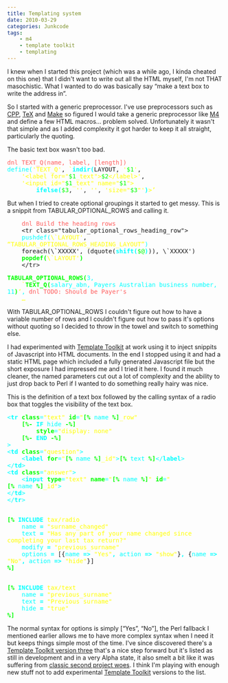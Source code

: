 ```yaml
---
title: Templating system
date: 2010-03-29
categories: Junkcode
tags:
    - m4
    - template toolkit
    - templating
---
```


       
I knew when I started this project (which was a while ago, I kinda cheated on this one) that I didn't want to write out all the HTML myself, I'm not THAT masochistic.  What I wanted to do was basically say &#8220;make a text box to write the address in&#8221;.

So I started with a generic preprocessor.  I've use preprocessors such as <a href="http://en.wikipedia.org/wiki/C_preprocessor">CPP</a>, <a href="http://en.wikipedia.org/wiki/TeX">TeX</a> and <a href="http://en.wikipedia.org/wiki/Make_%28software%29">Make</a> so figured I would take a generic preprocessor like <a href="http://en.wikipedia.org/wiki/M4_%28computer_language%29">M4</a> and define a few HTML macros&#8230; problem solved.  Unfortunately it wasn't that simple and as I added complexity it got harder to keep it all straight, particularly the quoting.

The basic text box wasn't too bad.

<p><font face="monospace">
<font color="#ff6060">dnl TEXT_Q(name, label, [length])</font><br/>
<font color="#00ffff">define(</font><font color="#ffff00">'TEXT_Q'</font>, <font color="#ffff00">`</font><font color="#00ffff"><b>indir(</b></font>LAYOUT, <font color="#ffff00">'</font><font color="#00ff00">$1</font><font color="#ffff00">'</font>,<br/>
&nbsp;&nbsp;&nbsp;&nbsp;<font color="#ffff00">'&lt;label for=&quot;</font><font color="#00ff00">$1</font><font color="#ffff00">_text&quot;&gt;</font><font color="#00ff00">$2</font><font color="#ffff00">&lt;/label&gt;'</font>,<br/>
&nbsp;&nbsp;&nbsp;&nbsp;<font color="#ffff00">'&lt;input id="</font><font color="#00ff00">$1</font><font color="#ffff00">_text" name="</font><font color="#00ff00">$1</font><font color="#ffff00">"&gt; </font><br/>
&nbsp;&nbsp;&nbsp;&nbsp;&nbsp;&nbsp;&nbsp;&nbsp;<font color="#00ffff"><b>ifelse(</b></font><font color="#00ff00">$3</font>, <font color="#ffff00">''</font>, <font color="#ffff00">''</font>, <font color="#ffff00">'size=&quot;</font><font color="#00ff00">$3</font><font color="#ffff00">&quot;'</font><font color="#00ffff"><b>)</b></font><font color="#ffff00">&gt;&#8217;</font>
</font></p>

But when I tried to create optional groupings it started to get messy.  This is a snippit from TABULAR_OPTIONAL_ROWS and calling it.

<p><font face="monospace">
&nbsp;&nbsp;&nbsp;&nbsp;<font color="#ff6060">dnl Build the heading rows</font><br/>
&nbsp;&nbsp;&nbsp;&nbsp;&lt;tr class=&quot;tabular_optional_rows_heading_row&quot;&gt;<br/>
&nbsp;&nbsp;&nbsp;&nbsp;<font color="#00ffff">pushdef(</font><font color="#ffff00">\`LAYOUT'</font>, <font color="#ffff00">&#8220;TABULAR_OPTIONAL_ROWS_HEADING_LAYOUT&#8221;</font><font color="#00ffff">)</font><br/>
&nbsp;&nbsp;&nbsp;&nbsp;foreach(\`XXXXX', (dquote(<font color="#00ffff"><b>shift(</b></font><font color="#00ff00">$@</font><font color="#00ffff"><b>)</b></font>)), \`XXXXX')<br/>
&nbsp;&nbsp;&nbsp;&nbsp;<font color="#00ff00"><b>popdef(</b></font><font color="#ffff00">\`LAYOUT'</font><font color="#00ff00"><b>)</b></font><br/>
&nbsp;&nbsp;&nbsp;&nbsp;&lt;/tr&gt;
</font></p>

<p>
<font face="monospace">
<font color="#00ff00"><b>TABULAR_OPTIONAL_ROWS(</b></font><font color="#00ffff">3, </font><br/>
<font color="#00ffff">&nbsp;&nbsp;&nbsp;&nbsp;</font><font color="#ffff00">`</font><font color="#00ff00"><b>TEXT_Q(</b></font><font color="#00ffff">salary_abn, Payers Australian business number, 11</font><font color="#00ff00"><b>)</b></font><font color="#ffff00">&#8216;</font><font color="#00ffff">, </font><font color="#ff6060">dnl TODO: Should be Payer's</font><br/>
<font color="#00ffff">&nbsp;&nbsp;&nbsp;&nbsp;</font><font color="#ffff00">&#8230;</font>
</font>
</p>

With TABULAR_OPTIONAL_ROWS I couldn't figure out how to have a variable number of rows and I couldn't figure out how to pass it's options without quoting so I decided to throw in the towel and switch to something else.

I had experimented with <a href="http://template-toolkit.org/">Template Toolkit</a> at work using it to inject snippits of Javascript into HTML documents.  In the end I stopped using it and had a static HTML page which included a fully generated Javascript file but the short exposure I had impressed me and I tried it here.  I found it much cleaner, the named parameters cut out a lot of complexity and the ability to just drop back to Perl if I wanted to do something really hairy was nice.

This is the definition of a text box followed by the calling syntax of a radio box that toggles the visibility of the text box.

<p><font face="monospace">
<font color="#00ffff">&lt;</font><font color="#00ffff"><b>tr</b></font><font color="#00ffff">&nbsp;</font><font color="#00ff00"><b>class</b></font><font color="#00ffff">=</font><font color="#ffff00">&quot;text&quot;</font><font color="#00ffff">&nbsp;</font><font color="#00ff00"><b>id</b></font><font color="#00ffff">=</font><font color="#ffff00">&quot;</font><font color="#00ff00"><b>[%</b></font><font color="#00ff00"><b>&nbsp;</b></font><font color="#00ffff">name</font><font color="#00ff00"><b>&nbsp;</b></font><font color="#00ff00"><b>%]</b></font><font color="#ffff00">_row&quot;</font><font color="#00ffff">&nbsp;</font><br/>
<font color="#00ffff">&nbsp;&nbsp;&nbsp;&nbsp;</font><font color="#00ff00"><b>[%-</b></font><font color="#00ff00"><b>&nbsp;</b></font><font color="#00ffff"><b>IF</b></font><font color="#00ff00"><b>&nbsp;</b></font><font color="#00ffff">hide</font><font color="#00ff00"><b>&nbsp;</b></font><font color="#00ff00"><b>-%]</b></font><br/>
<font color="#00ffff">&nbsp;&nbsp;&nbsp;&nbsp;&nbsp;&nbsp;&nbsp;&nbsp;</font><font color="#00ff00"><b>style</b></font><font color="#00ffff">=</font><font color="#ffff00">&quot;display: none&quot;</font><br/>
<font color="#00ffff">&nbsp;&nbsp;&nbsp;&nbsp;</font><font color="#00ff00"><b>[%-</b></font><font color="#00ff00"><b>&nbsp;</b></font><font color="#00ffff"><b>END</b></font><font color="#00ff00"><b>&nbsp;</b></font><font color="#00ff00"><b>-%]</b></font><br/>
<font color="#00ffff">&gt;</font><br/>
<font color="#00ffff">&lt;</font><font color="#00ffff"><b>td</b></font><font color="#00ffff">&nbsp;</font><font color="#00ff00"><b>class</b></font><font color="#00ffff">=</font><font color="#ffff00">&quot;question&quot;</font><font color="#00ffff">&gt;</font><br/>
&nbsp;&nbsp;&nbsp;&nbsp;<font color="#00ffff">&lt;</font><font color="#00ffff"><b>label</b></font><font color="#00ffff">&nbsp;</font><font color="#00ff00"><b>for</b></font><font color="#00ffff">=</font><font color="#ffff00">&quot;</font><font color="#00ff00"><b>[%</b></font><font color="#00ff00"><b>&nbsp;</b></font><font color="#00ffff">name</font><font color="#00ff00"><b>&nbsp;</b></font><font color="#00ff00"><b>%]</b></font><font color="#ffff00">_id&quot;</font><font color="#00ffff">&gt;</font><font color="#00ff00"><b>[%</b></font><font color="#00ff00"><b>&nbsp;</b></font><font color="#00ffff">text</font><font color="#00ff00"><b>&nbsp;</b></font><font color="#00ff00"><b>%]</b></font><font color="#00ffff">&lt;/</font><font color="#00ffff"><b>label</b></font><font color="#00ffff">&gt;</font><br/>
<font color="#00ffff">&lt;/</font><font color="#00ffff"><b>td</b></font><font color="#00ffff">&gt;</font><br/>
<font color="#00ffff">&lt;</font><font color="#00ffff"><b>td</b></font><font color="#00ffff">&nbsp;</font><font color="#00ff00"><b>class</b></font><font color="#00ffff">=</font><font color="#ffff00">&quot;answer&quot;</font><font color="#00ffff">&gt;</font><br/>
&nbsp;&nbsp;&nbsp;&nbsp;<font color="#00ffff">&lt;</font><font color="#00ffff"><b>input</b></font><font color="#00ffff">&nbsp;</font><font color="#00ff00"><b>type</b></font><font color="#00ffff">=</font><font color="#ffff00">&quot;text&quot;</font><font color="#00ffff">&nbsp;</font><font color="#00ff00"><b>name</b></font><font color="#00ffff">=</font><font color="#ffff00">&quot;</font><font color="#00ff00"><b>[%</b></font><font color="#00ff00"><b>&nbsp;</b></font><font color="#00ffff">name</font><font color="#00ff00"><b>&nbsp;</b></font><font color="#00ff00"><b>%]</b></font><font color="#ffff00">&quot;</font><font color="#00ffff">&nbsp;</font><font color="#00ff00"><b>id</b></font><font color="#00ffff">=</font><font color="#ffff00">&quot;</font><font color="#00ff00"><b>[%</b></font><font color="#00ff00"><b>&nbsp;</b></font><font color="#00ffff">name</font><font color="#00ff00"><b>&nbsp;</b></font><font color="#00ff00"><b>%]</b></font><font color="#ffff00">_id&quot;</font><font color="#00ffff">&gt;</font><br/>
<font color="#00ffff">&lt;/</font><font color="#00ffff"><b>td</b></font><font color="#00ffff">&gt;</font><br/>
<font color="#00ffff">&lt;/</font><font color="#00ffff"><b>tr</b></font><font color="#00ffff">&gt;</font>
</font></p>

<p><font face="monospace"><br/>
<font color="#00ff00"><b>[%</b></font><font color="#00ff00"><b>&nbsp;</b></font><font color="#00ffff"><b>INCLUDE</b></font><font color="#00ff00"><b>&nbsp;</b></font><font color="#ffff00">tax/radio</font><br/>
<font color="#00ff00"><b>&nbsp;&nbsp;&nbsp;&nbsp;</b></font><font color="#00ffff">name</font><font color="#00ff00"><b>&nbsp;</b></font><font color="#00ffff"><b>=</b></font><font color="#00ff00"><b>&nbsp;</b></font><font color="#ffff00">&quot;surname_changed&quot;</font><br/>
<font color="#00ff00"><b>&nbsp;&nbsp;&nbsp;&nbsp;</b></font><font color="#00ffff">text</font><font color="#00ff00"><b>&nbsp;</b></font><font color="#00ffff"><b>=</b></font><font color="#00ff00"><b>&nbsp;</b></font><font color="#ffff00">&quot;Has any part of your name changed since completing your last tax return?&quot;</font><br/>
<font color="#00ff00"><b>&nbsp;&nbsp;&nbsp;&nbsp;</b></font><font color="#00ffff">modify</font><font color="#00ff00"><b>&nbsp;</b></font><font color="#00ffff"><b>=</b></font><font color="#00ff00"><b>&nbsp;</b></font><font color="#ffff00">&quot;previous_surname&quot;</font><br/>
<font color="#00ff00"><b>&nbsp;&nbsp;&nbsp;&nbsp;</b></font><font color="#00ffff">options</font><font color="#00ff00"><b>&nbsp;</b></font><font color="#00ffff"><b>=</b></font><font color="#00ff00"><b>&nbsp;</b></font>[{<font color="#00ffff">name</font>&nbsp;<font color="#00ffff"><b>=&gt;</b></font>&nbsp;<font color="#ffff00">&quot;Yes&quot;</font><font color="#00ffff"><b>,</b></font>&nbsp;<font color="#00ffff">action</font>&nbsp;<font color="#00ffff"><b>=&gt;</b></font>&nbsp;<font color="#ffff00">&quot;show&quot;</font>}<font color="#00ffff"><b>,</b></font>&nbsp;{<font color="#00ffff">name</font>&nbsp;<font color="#00ffff"><b>=&gt;</b></font>&nbsp;<font color="#ffff00">&quot;No&quot;</font><font color="#00ffff"><b>,</b></font>&nbsp;<font color="#00ffff">action</font>&nbsp;<font color="#00ffff"><b>=&gt;</b></font>&nbsp;<font color="#ffff00">&quot;hide&quot;</font>}]<br/>
<font color="#00ff00"><b>%]</b></font>
</font></p>

<p><font face="monospace"><br/>
<font color="#00ff00"><b>[%</b></font><font color="#00ff00"><b>&nbsp;</b></font><font color="#00ffff"><b>INCLUDE</b></font><font color="#00ff00"><b>&nbsp;</b></font><font color="#ffff00">tax/text</font><br/>
<font color="#00ff00"><b>&nbsp;&nbsp;&nbsp;&nbsp;</b></font><font color="#00ffff">name</font><font color="#00ff00"><b>&nbsp;</b></font><font color="#00ffff"><b>=</b></font><font color="#00ff00"><b>&nbsp;</b></font><font color="#ffff00">&quot;previous_surname&quot;</font><br/>
<font color="#00ff00"><b>&nbsp;&nbsp;&nbsp;&nbsp;</b></font><font color="#00ffff">text</font><font color="#00ff00"><b>&nbsp;</b></font><font color="#00ffff"><b>=</b></font><font color="#00ff00"><b>&nbsp;</b></font><font color="#ffff00">&quot;Previous surname&quot;</font><br/>
<font color="#00ff00"><b>&nbsp;&nbsp;&nbsp;&nbsp;</b></font><font color="#00ffff">hide</font><font color="#00ff00"><b>&nbsp;</b></font><font color="#00ffff"><b>=</b></font><font color="#00ff00"><b>&nbsp;</b></font><font color="#ffff00">&quot;true&quot;</font><br/>
<font color="#00ff00"><b>%]</b></font><br/>
</font></font>
</font></p>


The normal syntax for options is simply [&#8220;Yes&#8221;, &#8220;No&#8221;], the Perl fallback I mentioned earlier allows me to have more complex syntax when I need it but keeps things simple most of the time.  I've since discovered there's a <a href="http://tt3.template-toolkit.org/">Template Toolkit version three</a> that's a nice step forward but it's listed as still in development and in a very Alpha state, it also smelt a bit like it was suffering from <a href="http://en.wikipedia.org/wiki/Second-system_effect">classic second project woes</a>.  I think I'm playing with enough new stuff not to add experimental <a href="http://template-toolkit.org/">Template Toolkit</a> versions to the list.
